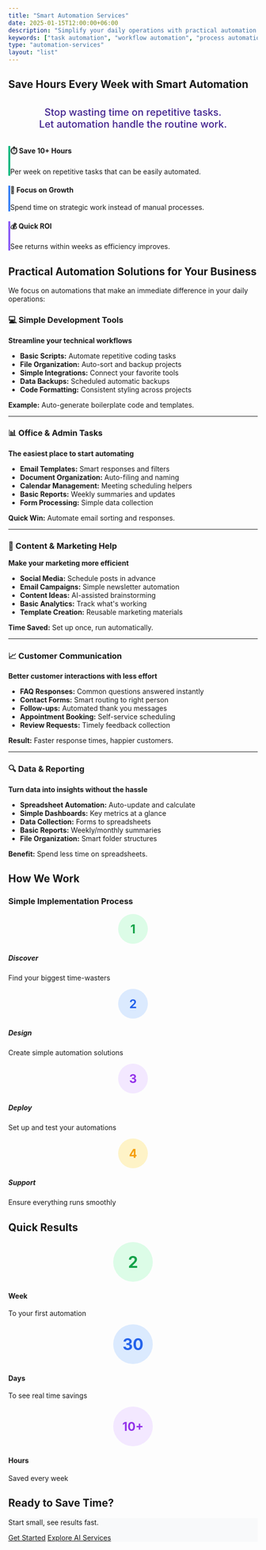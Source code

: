 ```yaml
---
title: "Smart Automation Services"
date: 2025-01-15T12:00:00+06:00
description: "Simplify your daily operations with practical automation solutions. Save hours each week by automating repetitive tasks and streamlining your workflows."
keywords: ["task automation", "workflow automation", "process automation", "business efficiency", "productivity tools", "automated workflows"]
type: "automation-services"
layout: "list"
---
```


## Save Hours Every Week with Smart Automation

<div style="text-align: center; margin: 2rem 0;">
  <p style="font-size: 1.25rem; color: #41228e; font-weight: 500;">
    Stop wasting time on repetitive tasks.<br>
    Let automation handle the routine work.
  </p>
</div>

<div class="row mb-5">
  <div class="col-md-4 mb-4">
    <div class="card shadow-sm h-100" style="border-left: 4px solid #10b981;">
      <div class="card-body">
        <h4 class="text-dark mb-3">⏱️ Save 10+ Hours</h4>
        <p class="text-secondary">Per week on repetitive tasks that can be easily automated.</p>
      </div>
    </div>
  </div>
  <div class="col-md-4 mb-4">
    <div class="card shadow-sm h-100" style="border-left: 4px solid #3b82f6;">
      <div class="card-body">
        <h4 class="text-dark mb-3">🎯 Focus on Growth</h4>
        <p class="text-secondary">Spend time on strategic work instead of manual processes.</p>
      </div>
    </div>
  </div>
  <div class="col-md-4 mb-4">
    <div class="card shadow-sm h-100" style="border-left: 4px solid #8b5cf6;">
      <div class="card-body">
        <h4 class="text-dark mb-3">💰 Quick ROI</h4>
        <p class="text-secondary">See returns within weeks as efficiency improves.</p>
      </div>
    </div>
  </div>
</div>

## Practical Automation Solutions for Your Business

We focus on automations that make an immediate difference in your daily operations:

### 💻 Simple Development Tools
**Streamline your technical workflows**

- **Basic Scripts:** Automate repetitive coding tasks
- **File Organization:** Auto-sort and backup projects
- **Simple Integrations:** Connect your favorite tools
- **Data Backups:** Scheduled automatic backups
- **Code Formatting:** Consistent styling across projects

<div class="alert alert-info mt-3 mb-4">
  <strong>Example:</strong> Auto-generate boilerplate code and templates.
</div>

---

### 📊 Office & Admin Tasks
**The easiest place to start automating**

- **Email Templates:** Smart responses and filters
- **Document Organization:** Auto-filing and naming
- **Calendar Management:** Meeting scheduling helpers
- **Basic Reports:** Weekly summaries and updates
- **Form Processing:** Simple data collection

<div class="alert alert-success mt-3 mb-4">
  <strong>Quick Win:</strong> Automate email sorting and responses.
</div>

---

### 🎯 Content & Marketing Help
**Make your marketing more efficient**

- **Social Media:** Schedule posts in advance
- **Email Campaigns:** Simple newsletter automation
- **Content Ideas:** AI-assisted brainstorming
- **Basic Analytics:** Track what's working
- **Template Creation:** Reusable marketing materials

<div class="alert alert-info mt-3 mb-4">
  <strong>Time Saved:</strong> Set up once, run automatically.
</div>

---

### 📈 Customer Communication
**Better customer interactions with less effort**

- **FAQ Responses:** Common questions answered instantly
- **Contact Forms:** Smart routing to right person
- **Follow-ups:** Automated thank you messages
- **Appointment Booking:** Self-service scheduling
- **Review Requests:** Timely feedback collection

<div class="alert alert-success mt-3 mb-4">
  <strong>Result:</strong> Faster response times, happier customers.
</div>

---

### 🔍 Data & Reporting
**Turn data into insights without the hassle**

- **Spreadsheet Automation:** Auto-update and calculate
- **Simple Dashboards:** Key metrics at a glance
- **Data Collection:** Forms to spreadsheets
- **Basic Reports:** Weekly/monthly summaries
- **File Organization:** Smart folder structures

<div class="alert alert-info mt-3 mb-4">
  <strong>Benefit:</strong> Spend less time on spreadsheets.
</div>

## How We Work

### Simple Implementation Process

<div class="row mb-5">
  <div class="col-md-3 mb-4">
    <div class="text-center">
      <div style="background-color: #dcfce7; width: 60px; height: 60px; border-radius: 50%; display: flex; align-items: center; justify-content: center; margin: 0 auto 1rem;">
        <span style="color: #16a34a; font-size: 1.5rem; font-weight: bold;">1</span>
      </div>
      <h5>Discover</h5>
      <p class="small text-secondary">Find your biggest time-wasters</p>
    </div>
  </div>
  <div class="col-md-3 mb-4">
    <div class="text-center">
      <div style="background-color: #dbeafe; width: 60px; height: 60px; border-radius: 50%; display: flex; align-items: center; justify-content: center; margin: 0 auto 1rem;">
        <span style="color: #2563eb; font-size: 1.5rem; font-weight: bold;">2</span>
      </div>
      <h5>Design</h5>
      <p class="small text-secondary">Create simple automation solutions</p>
    </div>
  </div>
  <div class="col-md-3 mb-4">
    <div class="text-center">
      <div style="background-color: #f3e8ff; width: 60px; height: 60px; border-radius: 50%; display: flex; align-items: center; justify-content: center; margin: 0 auto 1rem;">
        <span style="color: #9333ea; font-size: 1.5rem; font-weight: bold;">3</span>
      </div>
      <h5>Deploy</h5>
      <p class="small text-secondary">Set up and test your automations</p>
    </div>
  </div>
  <div class="col-md-3 mb-4">
    <div class="text-center">
      <div style="background-color: #fef3c7; width: 60px; height: 60px; border-radius: 50%; display: flex; align-items: center; justify-content: center; margin: 0 auto 1rem;">
        <span style="color: #f59e0b; font-size: 1.5rem; font-weight: bold;">4</span>
      </div>
      <h5>Support</h5>
      <p class="small text-secondary">Ensure everything runs smoothly</p>
    </div>
  </div>
</div>

## Quick Results

<div class="row text-center mb-5">
  <div class="col-md-4 mb-4">
    <div class="metric-card">
      <div style="background-color: #dcfce7; width: 80px; height: 80px; border-radius: 50%; display: flex; align-items: center; justify-content: center; margin: 0 auto 1rem;">
        <span style="color: #16a34a; font-size: 2rem; font-weight: bold;">2</span>
      </div>
      <h4 class="text-dark">Week</h4>
      <p class="text-secondary">To your first automation</p>
    </div>
  </div>
  <div class="col-md-4 mb-4">
    <div class="metric-card">
      <div style="background-color: #dbeafe; width: 80px; height: 80px; border-radius: 50%; display: flex; align-items: center; justify-content: center; margin: 0 auto 1rem;">
        <span style="color: #2563eb; font-size: 2rem; font-weight: bold;">30</span>
      </div>
      <h4 class="text-dark">Days</h4>
      <p class="text-secondary">To see real time savings</p>
    </div>
  </div>
  <div class="col-md-4 mb-4">
    <div class="metric-card">
      <div style="background-color: #f3e8ff; width: 80px; height: 80px; border-radius: 50%; display: flex; align-items: center; justify-content: center; margin: 0 auto 1rem;">
        <span style="color: #9333ea; font-size: 1.5rem; font-weight: bold;">10+</span>
      </div>
      <h4 class="text-dark">Hours</h4>
      <p class="text-secondary">Saved every week</p>
    </div>
  </div>
</div>

## Ready to Save Time?

<div class="text-center py-5 px-4 rounded" style="background-color: #f8f9fa;">
  <p class="lead mb-4">Start small, see results fast.</p>
  <div class="d-flex flex-column flex-sm-row gap-3 justify-content-center align-items-center">
    <a href="/contact" class="btn btn-primary btn-lg">Get Started</a>
    <a href="/ai-services" class="btn btn-outline-primary btn-lg">Explore AI Services</a>
  </div>
</div>